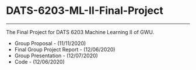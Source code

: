 # DATS-6203-ML-II-Final-Project

---

The Final Project for DATS 6203 Machine Learning II of GWU.

* Group Proposal - (11/11/2020)
* Final Group Project Report - (12/06/2020)
* Group Presentation - (12/07/2020)
* Code - (12/06/2020)
